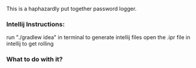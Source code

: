 <span>This is a haphazardly put together password logger.</span>

<h3>Intellij Instructions:</h3>
<span>run "./gradlew idea" in terminal to generate intellij files</span>
</span>open the .ipr file in intellij to get rolling</span>

<h3>What to do with it?</h3>
<span></span>